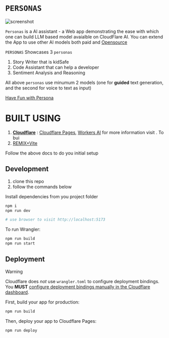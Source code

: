 # `PERSONAS`

![screenshot](https://github.com/ugmurthy/persona/blob/main/persona.png?raw=true)

`Personas` is a AI assistant - a Web app demonstrating the ease with which one can build LLM based model avaialble on CloudFlare AI. You can extend the App to use other AI models both paid and [Opensource](https://ollama.com/)

`PERSONAS` Showcases 3 `personas`

1. Story Writer that is kidSafe
2. Code Assistant that can help a developer
3. Sentiment Analysis and Reasoning

All above `personas` use minumum 2 models (one for **guided** text generation, and the second for voice to text as input)

[Have Fun with Persona](https://main.cldflr-remix-app.pages.dev/)

# BUILT USING

1. [**Cloudflare**](https://www.cloudflare.com/) : [Cloudflare Pages](https://developers.cloudflare.com/pages/), [Workers AI](https://developers.cloudflare.com/workers-ai/) for more information visit . To bui
2. [REMIX+Vite](https://remix.run/docs/en/main/future/)

Follow the above docs to do you initial setup

## Development

1. clone this repo
2. follow the commands below

Install dependencies from you project folder

```sh
npm i
npm run dev

# use browser to visit http://localhost:5173
```

To run Wrangler:

```sh
npm run build
npm run start
```

## Deployment

> [!WARNING]  
> Cloudflare does _not_ use `wrangler.toml` to configure deployment bindings.
> You **MUST** [configure deployment bindings manually in the Cloudflare dashboard][bindings].

First, build your app for production:

```sh
npm run build
```

Then, deploy your app to Cloudflare Pages:

```sh
npm run deploy
```

[bindings]: https://developers.cloudflare.com/pages/functions/bindings/

